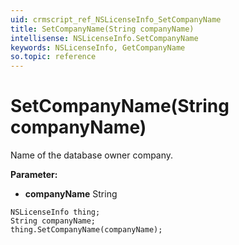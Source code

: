 ```yaml
---
uid: crmscript_ref_NSLicenseInfo_SetCompanyName
title: SetCompanyName(String companyName)
intellisense: NSLicenseInfo.SetCompanyName
keywords: NSLicenseInfo, GetCompanyName
so.topic: reference
---
```


# SetCompanyName(String companyName)

Name of the database owner company.

**Parameter:** 
 - **companyName** String

```crmscript
NSLicenseInfo thing;
String companyName;
thing.SetCompanyName(companyName);
```

